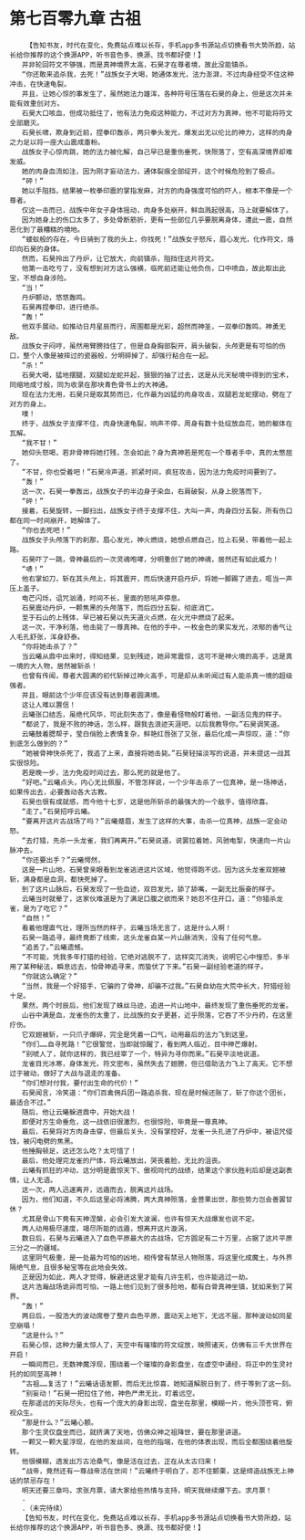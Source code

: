 # 第七百零九章 古祖
        【告知书友，时代在变化，免费站点难以长存，手机app多书源站点切换看书大势所趋，站长给你推荐的这个换源APP，听书音色多、换源、找书都好使！】
       并非轮回符文不够强，而是真神境界太高，石昊才在尊者境，故此没能镇杀。
       “你还敢来追杀我，去死！”战族女子大喝，她通体发光，法力澎湃，不过肉身经受不住这种冲击，在快速龟裂。
       并且，让她心惊的事发生了，虽然她法力雄浑，各种符号压落在石昊的身上，但是这次并未能有效重创对方。
       石昊大口咳血，但成功抵住了，他有法力免疫这种能力，不过对方为真神，他不可能将符文全部磨灭。
       石昊长啸，欺身到近前，捏拳印轰杀，两只拳头发光，爆发出无以伦比的神力，这样的肉身之力足以将一座大山震成齑粉。
       战族女子心惊肉跳，她的法力被化解，自己早已是重伤垂死，快殒落了，空有高深境界却难发威。
       她的肉身血流如注，因为刚才妄动法力，通体裂痕全部绽开，这个时候危险到了极点。
       “砰！”
       她以手阻挡，结果被一枚拳印震的掌指发麻，对方的肉身强度可怕的吓人，根本不像是一个尊者。
       仅这一击而已，战族中年女子身体摇动，肉身多处崩开，鲜血溅起很高，马上就要解体了。
       因为她身上的伤口太多了，多处骨断筋折，更有一些部位几乎要脱离身体，遭此一震，自然恶化到了最糟糕的境地。
       “蝼蚁般的存在，今日骑到了我的头上，你找死！”战族女子怒斥，眉心发光，化作符文，烙印向石昊的身体。
       然而，石昊拎出了丹炉，让它放大，向前镇杀，阻挡住这片符文。
       他第一击吃亏了，没有想到对方这么强横，临死前还能让他负伤，口中喷血，故此取出此宝，不想自身涉险。
       “当！”
       丹炉颤动，悠悠轰鸣。
       石昊再捏拳印，进行绝杀。
       “轰！”
       他双手展动，如推动日月星辰而行，周围都是光彩，超然而神圣，一双拳印轰鸣，神勇无敌。
       战族女子闷哼，虽然用臂膀挡住了，但是自身胸部裂开，肩头破裂，头颅更是有可怕的伤口，整个人像是被摔过的瓷器般，分明碎掉了，却强行粘合在一起。
       “杀！”
       石昊大喝，猛地摆腿，双腿如龙蛇并起，狠狠的抽了过去，这是从元天秘境中得到的宝术，同缩地成寸般，同为收录在那块青色骨书上的大神通。
       现在法力无用，石昊只是取其势而已，化作最为凶猛的肉身攻击，双腿若龙蛇摆动，劈在了对方的身上。
       噗！
       终于，战族女子支撑不住，肉身快速龟裂，响声不停，周身有数十处绽放血花，她的躯体在瓦解。
       “我不甘！”
       她仰头怒喝，若非骨神将她打残，怎会如此？身为真神若是死在一个尊者手中，真的太憋屈了。
       “不甘，你也受着吧！”石昊冷声道，抓紧时间，疯狂攻击，因为法力免疫时间要到了。
       “轰！”
       这一次，石昊一拳轰出，战族女子的半边身子染血，右肩破裂，从身上脱落而下，
       “砰！”
       接着，石昊旋转，一脚扫出，战族女子终于支撑不住，大叫一声，肉身四分五裂，所有伤口都在同一时间崩开，她解体了。
       “你也去死吧！”
       战族女子头颅落下的刹那，眉心发光，神火燃烧，她想点燃自己，拉上石昊，带着他一起上路。
       石昊吓了一跳，骨神最后的一次灵魂咆哮，分明重创了她的神魂，居然还有如此威力！
       “哧！”
       他右掌如刀，斩在其头颅上，将其震开，而后快速开启丹炉，将她一脚踢了进去，哐当一声压上盖子。
       电芒闪烁，诅咒汹涌，时间不长，里面的怒吼声停息。
       石昊震动丹炉，一颗焦黑的头颅落下，而后四分五裂，彻底消亡。
       至于石山的上残体，早已被石昊以先天道火点燃，在火光中燃烧了起来。
       这一次，干净利落，他击毙了一尊真神。在他的手中，一枚金色的果实发光，浓郁的香气让人毛孔舒张，浑身舒泰。
       “你将她击杀了？”
       当云曦从鼎中出来时，得知结果，见到残迹，她异常震惊，这可不是神火境的高手，这是真一境的大人物，居然被斩杀！
       也曾有传闻，尊者大圆满的初代斩掉过神火高手，可是却从未听闻过有人能杀真一境的超级强者。
       并且，眼前这个少年应该没有达到尊者圆满境。
       这让人难以置信！
       云曦张口结舌，虽绝代风华，可此刻失态了，像是看怪物般盯着他，一副活见鬼的样子。
       “都说了，我是不败的神话，怎么样，跟我去浪迹天涯吧，以后我教导你。”石昊调笑道。
       云曦鼓着腮帮子，莹白俏脸上表情复杂，鲜艳红唇张了又张，最后化成一声惊叹，道：“你到底怎么做到的？”
       “她被骨神快杀死了，我追了上来，直接将她击毙。”石昊轻描淡写的说道，并未提这一战其实很惊险。
       若是晚一步，法力免疫时间过去，那么死的就是他了。
       “好吧。”云曦点头，内心无比佩服，不管怎样说，一个少年击杀了一位真神，是一场神话，如果传出去，必要轰动各大古教。
       石昊也很有成就感，而今他十七岁，这是他所斩杀的最强大的一个敌手，值得欣喜。
       “走了。”石昊招呼云曦。
       “要离开这片古战场了吗？”云曦蹙眉，发生了这样的大事，击杀一位真神，战族一定会动怒。
       “去打猎，先杀一头龙雀，我们再离开。”石昊说道，说罢拉着她，风驰电掣，快速向一片山脉冲去。
       “你还要出手？”云曦愕然，
       这是一片山地，石昊曾亲眼看到龙雀逃进这片区域，他觉得跑不远，因为这头龙雀双翅被斩，满身都是血洞，都快死掉了。
       到了这片山脉后，石昊发现了一些血迹，双目发光，舔了舔嘴，一副无比振奋的样子。
       云曦当时就晕了，这家伙难道是为了满足口腹之欲而来？她忍不住开口，道：“你猎杀龙雀，是为了吃它？”
       “自然！”
       看着他理直气壮，理所当然的样子，云曦当场无言了，这是什么人啊！
       石昊一路追寻，最终竟断了线索，这头龙雀自某一片山脉消失，没有了任何气息。
       “追丢了。”云曦遗憾。
       “不可能，凭我多年打猎的经验，它绝对逃脱不了，这样突兀消失，说明它心中惶恐，多半用了某种秘法，瞬息远去，怕骨神追寻来，而蛰伏了下来。”石昊一副经验老道的样子。
       “你就这么确定？”
       “当然，我是一个好猎手，它骗的了骨神，却骗不过我。”石昊自幼在大荒中长大，狩猎经验十足。
       果然，两个时辰后，他们发现了蛛丝马迹，追进一片山地中，最终发现了重伤垂死的龙雀。
       山谷中满是血，龙雀伤的太重了，比战族的女子更甚，近乎殒落，它吞了不少丹药，在这里疗伤。
       它双翅被斩，一只爪子爆碎，完全是凭着一口气，动用最后的法力飞到这里。
       “你们……自寻死路！”它很警觉，当即就惊醒了，看到两人临近，目中神芒爆射。
       “别唬人了，就你这样的，我已经宰了一个，特异为寻你而来。”石昊平淡地说道。
       龙雀目光冰寒，身体发光，符文密布，虽然失去了翅膀，但已借助法力飞上了高天。它不想过于被动，做好了大战与退走的准备。
       “你们想对付我，要付出生命的代价！”
       石昊闻言，冷笑道：“你们百禽佣兵团一路追杀我，现在是时候还账了，斩了你这个团长，最适合不过。”
       随后，他让云曦躲进鼎中，开始大战！
       即便对方生命垂危，这一战依旧很激烈，也很惊险，毕竟是一尊真神。
       最后，石昊将对方肉身击穿，但最后关头，没有掌控好，龙雀一头扎进了丹炉中，被诅咒侵蚀，被闪电劈的焦黑。
       他捶胸顿足，这还怎么吃？太可惜了！
       最后，他处理完龙雀的尸体，将云曦放出，哭丧着脸，无比的沮丧。
       云曦有抓狂的冲动，这分明是震惊天下、傲视同代的战绩，结果这个家伙胜利后却是这副表情，让人无语。
       这一次，两人迅速离开，远遁而去，脱离这片战场。
       因为，他们知道，不久后这里必将沸腾，两大真神殒落，金菩果出世，那些势力岂会善罢甘休？
       尤其是骨山下竟有天神涅槃，必会引发大波澜，也许有惊天大战爆发也说不定。
       两人动用极尽速度，竭尽所能的远遁，想离开这片漩涡，
       数日后，石昊与云曦进入了血色平原最大的古战场，它方圆足有二十万里，占据了这片平原三分之一的疆域。
       这里阴气极重，是一处最为可怕的凶地，相传曾有禁忌人物殒落，将这里化成魔土，与外界隔绝气息，且很多秘宝等在此地会失效。
       正是因为如此，两人才觉得，躲避进这里才能有几许生机，也许能逃过一劫。
       这片浩瀚战场诡异而可怕，一路上他们见到了很多险地，都有白骨真神坐镇，犹如来到了冥界。
       “轰！”
       两日后，一股浩大的波动席卷了整片血色平原，震动天上地下，无远不届，那种波动如同星空崩塌！
       “这是什么？”
       石昊心惊，这种力量太惊人了，天空中有璀璨的符文绽放，映照诸天，仿佛有三千大世界在开启！
       一瞬间而已，无数神魔浮现，围绕着一个璀璨的身影盘坐，在虚空中诵经，将正中的生灵衬托的如同至高神！
       “古祖……复活了！”云曦话语发颤，而后无比惊喜，她知道解脱日到了，终于等到了这一刻。
       “别妄动！”石昊一把拉住了他，神色严肃无比，盯着远空。
       在那遥远的天际尽头，也有一个庞大的身影出现，盘坐在那里，模糊一片，他头顶苍穹，俯视众生。
       “那是什么？”云曦心颤。
       那个生灵仅盘坐而已，就挤满了天地，仿佛众神之祖降世，要在那里讲道。
       一颗又一颗大星浮现，在他的发丝间，在他的指端，在他的体表出现，而后全都围绕着他旋转。
       他很模糊，透发出万古沧桑气，像是活在过去，正在从太古归来！
       “战帝，竟然还有一尊战帝活在世间！”云曦终于明白了，忍不住颤栗，这是缔造战族无上神话的禁忌存在！
       明天还要三章吗，求张月票，请大家给些热情与支持，明天我继续爆下去。求月票！
       .
       .（未完待续）
       【告知书友，时代在变化，免费站点难以长存，手机app多书源站点切换看书大势所趋，站长给你推荐的这个换源APP，听书音色多、换源、找书都好使！】